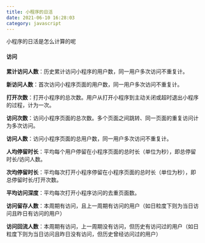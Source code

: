 ```yaml
---
title: 小程序的日活
date: 2021-06-10 16:28:03
category: javascript
---
```

小程序的日活是怎么计算的呢
#### **访问**

**累计访问人数**：历史累计访问小程序的用户数，同一用户多次访问不重复计。

**新访问人数**：首次访问小程序页面的用户数，同一用户多次访问不重复计。

**打开次数**：打开小程序的总次数。用户从打开小程序到主动关闭或超时退出小程序的过程，计为一次。

**访问次数**：访问小程序页面的总次数。多个页面之间跳转、同一页面的重复访问计为多次访问。

**访问人数**：访问小程序页面的总用户数，同一用户多次访问不重复计。

**人均停留时长**：平均每个用户停留在小程序页面的总时长（单位为秒），即总停留时长/访问人数。

**次均停留时长**：平均每次打开小程序停留在小程序页面的总时长（单位为秒），即总停留时长/打开次数。

**平均访问深度**：平均每次打开小程序访问的去重页面数。

**访问留存人数**：本周期有访问，且上一周期有访问的用户（如日粒度下则为当日访问且昨日有访问的用户）

**访问回流人数**：本周期有访问，上一周期没有访问，但历史有访问过的用户（如日粒度下则为当日访问且昨日没有访问，但历史曾经访问过的用户）

